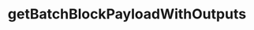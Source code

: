 ---
title: getBatchBlockPayloadWithOutputs
api:
  file: api.json
  operationId: rpc-kadena-getbatchblockpayloadwithoutputs
hidden: false
---